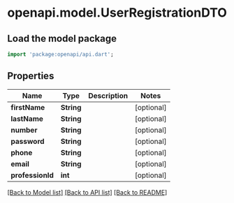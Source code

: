 # openapi.model.UserRegistrationDTO

## Load the model package
```dart
import 'package:openapi/api.dart';
```

## Properties
Name | Type | Description | Notes
------------ | ------------- | ------------- | -------------
**firstName** | **String** |  | [optional] 
**lastName** | **String** |  | [optional] 
**number** | **String** |  | [optional] 
**password** | **String** |  | [optional] 
**phone** | **String** |  | [optional] 
**email** | **String** |  | [optional] 
**professionId** | **int** |  | [optional] 

[[Back to Model list]](../README.md#documentation-for-models) [[Back to API list]](../README.md#documentation-for-api-endpoints) [[Back to README]](../README.md)


